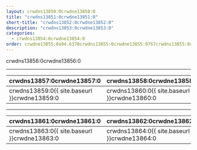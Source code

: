 ```yaml
---
layout: crwdns13850:0crwdne13850:0
title: "crwdns13851:0crwdne13851:0"
short-title: "crwdns13852:0crwdne13852:0"
description: "crwdns13853:0crwdne13853:0"
categories:
  - crwdns13854:0crwdne13854:0
order: crwdne13855:0a94.6370crwdns13855:0crwdne13855:0767crwdns13855:0crwdne13855:0
---
```

crwdns13856:0crwdne13856:0

<hr />

| crwdns13857:0crwdne13857:0                   | crwdns13858:0crwdne13858:0                   |
| -------------------------------------------- | -------------------------------------------- |
| crwdns13859:0{{ site.baseurl }}crwdne13859:0 | crwdns13860:0{{ site.baseurl }}crwdne13860:0 |

<hr />

| crwdns13861:0crwdne13861:0                                            | crwdns13862:0crwdne13862:0                   |
| --------------------------------------------------------------------- | -------------------------------------------- |
| crwdns13863:0{{ site.baseurl }}crwdne13863:0 &nbsp;&nbsp;&nbsp;&nbsp; | crwdns13864:0{{ site.baseurl }}crwdne13864:0 |